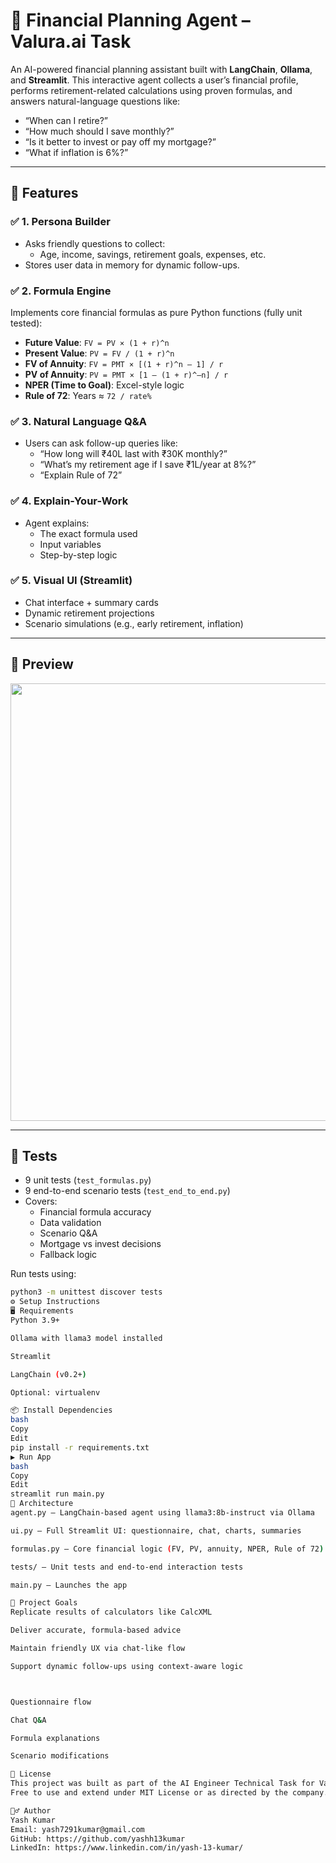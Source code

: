 # 🧠 Financial Planning Agent – Valura.ai Task

An AI-powered financial planning assistant built with **LangChain**, **Ollama**, and **Streamlit**. This interactive agent collects a user’s financial profile, performs retirement-related calculations using proven formulas, and answers natural-language questions like:

- “When can I retire?”
- “How much should I save monthly?”
- “Is it better to invest or pay off my mortgage?”
- “What if inflation is 6%?”

---

## 🚀 Features

### ✅ 1. Persona Builder
- Asks friendly questions to collect:
  - Age, income, savings, retirement goals, expenses, etc.
- Stores user data in memory for dynamic follow-ups.

### ✅ 2. Formula Engine
Implements core financial formulas as pure Python functions (fully unit tested):
- **Future Value**: `FV = PV × (1 + r)^n`
- **Present Value**: `PV = FV / (1 + r)^n`
- **FV of Annuity**: `FV = PMT × [(1 + r)^n – 1] / r`
- **PV of Annuity**: `PV = PMT × [1 – (1 + r)^–n] / r`
- **NPER (Time to Goal)**: Excel-style logic
- **Rule of 72**: Years ≈ `72 / rate%`

### ✅ 3. Natural Language Q&A
- Users can ask follow-up queries like:
  - “How long will ₹40L last with ₹30K monthly?”
  - “What’s my retirement age if I save ₹1L/year at 8%?”
  - “Explain Rule of 72”

### ✅ 4. Explain-Your-Work
- Agent explains:
  - The exact formula used
  - Input variables
  - Step-by-step logic

### ✅ 5. Visual UI (Streamlit)
- Chat interface + summary cards
- Dynamic retirement projections
- Scenario simulations (e.g., early retirement, inflation)

---

## 📸 Preview

<img src="/Users/yashkumar/Desktop/2Cents/Screenshot 2025-08-03 at 4.07.00 AM.png" width="700"/>

---

## 🧪 Tests

- 9 unit tests (`test_formulas.py`)
- 9 end-to-end scenario tests (`test_end_to_end.py`)
- Covers:
  - Financial formula accuracy
  - Data validation
  - Scenario Q&A
  - Mortgage vs invest decisions
  - Fallback logic

Run tests using:
```bash
python3 -m unittest discover tests
⚙️ Setup Instructions
🖥 Requirements
Python 3.9+

Ollama with llama3 model installed

Streamlit

LangChain (v0.2+)

Optional: virtualenv

📦 Install Dependencies
bash
Copy
Edit
pip install -r requirements.txt
▶️ Run App
bash
Copy
Edit
streamlit run main.py
🧠 Architecture
agent.py – LangChain-based agent using llama3:8b-instruct via Ollama

ui.py – Full Streamlit UI: questionnaire, chat, charts, summaries

formulas.py – Core financial logic (FV, PV, annuity, NPER, Rule of 72)

tests/ – Unit tests and end-to-end interaction tests

main.py – Launches the app

🎯 Project Goals
Replicate results of calculators like CalcXML

Deliver accurate, formula-based advice

Maintain friendly UX via chat-like flow

Support dynamic follow-ups using context-aware logic



Questionnaire flow

Chat Q&A

Formula explanations

Scenario modifications

📝 License
This project was built as part of the AI Engineer Technical Task for Valura.ai.
Free to use and extend under MIT License or as directed by the company.

🙋‍♂️ Author
Yash Kumar
Email: yash7291kumar@gmail.com
GitHub: https://github.com/yashh13kumar
LinkedIn: https://www.linkedin.com/in/yash-13-kumar/